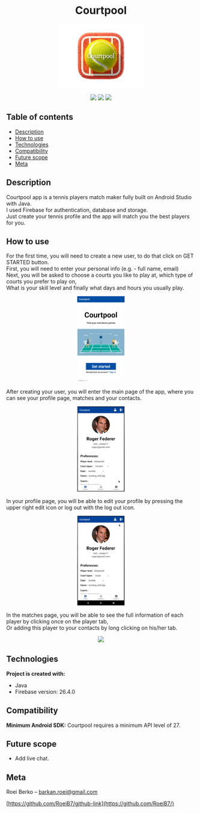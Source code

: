 <p>
<h1 align="center"> Courtpool</h1>
</p>

<p align="center">
<img src="./readme_assets/courtpool_splash.png" width="45%">
</p>

<p align="center">
  <img src="https://img.shields.io/badge/made%20by-roeib7-blue">
  <img src="https://img.shields.io/badge/Java-100%25-brightgreen">
  <img src="https://img.shields.io/badge/android%20studio-4.2-green">
</p>

## Table of contents
* [Description](#description)
* [How to use](#How-to-use)
* [Technologies](#technologies)
* [Compatibility](#compatibility)
* [Future scope](#future-scope)
* [Meta](#meta)



## Description
Courtpool app is a tennis players match maker fully built on Android Studio with Java.\
I used Firebase for authentication, database and storage.\
Just create your tennis profile and the app will match you the best players for you.

## How to use
For the first time, you will need to create a new user, to do that click on GET STARTED button.\
First, you will need to enter your personal info (e.g. - full name, email)\
Next, you will be asked to choose a courts you like to play at, which type of courts you prefer to play on,\
What is your skill level and finally what days and hours you usually play. 
<p align="center">
  <img src="./readme_assets/signup.gif" width="25%">
</p>


After creating your user, you will enter the main page of the app, where you can see your profile page, matches and your contacts.

<p align="center">
  <img src="./readme_assets/main.gif" width="25%">
</p>

In your profile page, you will be able to edit your profile by pressing the upper right edit icon or log out with the log out icon.

<p align="center">
  <img src="./readme_assets/edit.gif" width="25%">
</p>


In the matches page, you will be able to see the full information of each player by clicking once on the player tab,\
Or adding this player to your contacts by long clicking on his/her tab.

<p align="center">
  <img src="./readme_assets/matches.gif" width="25%">
</p>


## Technologies
<b>Project is created with:</b>
* Java
* Firebase version: 26.4.0

## Compatibility
<b>Minimum Android SDK:</b> Courtpool requires a minimum API level of 27.

## Future scope

- Add live chat.

## Meta

Roei Berko – barkan.roei@gmail.com


[https://github.com/RoeiB7/github-link](https://github.com/RoeiB7/)
